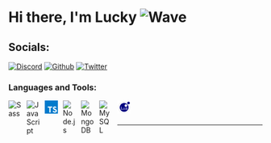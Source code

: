# Hi there, I'm Lucky <img  alt="Wave" width="26px" src="https://camo.githubusercontent.com/e8e7b06ecf583bc040eb60e44eb5b8e0ecc5421320a92929ce21522dbc34c891/68747470733a2f2f6d656469612e67697068792e636f6d2f6d656469612f6876524a434c467a6361737252346961377a2f67697068792e676966" style="padding-right:10px;" />


## Socials:

[<img alt="Discord" width="30px" src="https://raw.githubusercontent.com/peterthehan/peterthehan/master/assets/discord.svg" />](https://www.discord.com/Lucky_#6666)
[<img alt="Github"  width="30px" src="https://raw.githubusercontent.com/peterthehan/peterthehan/25fe7193e0f257bcad641daa7d9af9ff778f2634/assets/github.svg"  />](https://github.com/LuckiPing/)
[<img alt="Twitter"  width="30px" src="https://raw.githubusercontent.com/peterthehan/peterthehan/master/assets/twitter.svg"  />](https://twitter.com/dieserlucki)


### Languages and Tools:

<img align="left" alt="Sass" width="26px" src="https://cdn.jsdelivr.net/gh/devicons/devicon/icons/sass/sass-original.svg" style="padding-right:10px;" />
<img align="left" alt="JavaScript" width="26px" src="https://cdn.jsdelivr.net/gh/devicons/devicon/icons/javascript/javascript-original.svg" style="padding-right:10px;" />
<img align="left" alt="TypeScript" width="26px" src="https://raw.githubusercontent.com/github/explore/80688e429a7d4ef2fca1e82350fe8e3517d3494d/topics/typescript/typescript.png" style="padding-right:10px;" />
<img align="left" alt="Node.js" width="26px" src="https://cdn.jsdelivr.net/gh/devicons/devicon/icons/nodejs/nodejs-original.svg" style="padding-right:10px;" />
<img align="left" alt="MongoDB" width="26px" src="https://cdn.jsdelivr.net/gh/devicons/devicon/icons/mongodb/mongodb-original.svg" style="padding-right:10px;" />
<img align="left" alt="MySQL" width="26px" src="https://cdn.jsdelivr.net/gh/devicons/devicon/icons/mysql/mysql-original.svg" style="padding-right:10px;" />
<img align="left" alt="Lua" width="26px" src="https://raw.githubusercontent.com/github/explore/80688e429a7d4ef2fca1e82350fe8e3517d3494d/topics/lua/lua.png" style="padding-right:10px;" />

<br />
<br />

---

